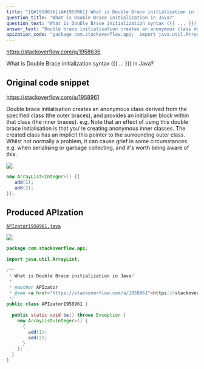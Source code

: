 ```yaml
---
title: "[Q#1958636][A#1958961] What is Double Brace initialization in Java?"
question_title: "What is Double Brace initialization in Java?"
question_text: "What is Double Brace initialization syntax ({{ ... }}) in Java?"
answer_text: "Double brace initialisation creates an anonymous class derived from the specified class (the outer braces), and provides an initialiser block within that class (the inner braces). e.g. Note that an effect of using this double brace initialisation is that you're creating anonymous inner classes. The created class has an implicit this pointer to the surrounding outer class. Whilst not normally a problem, it can cause grief in some circumstances e.g. when serialising or garbage collecting, and it's worth being aware of this."
apization_code: "package com.stackoverflow.api;  import java.util.ArrayList;  /**  * What is Double Brace initialization in Java?  *  * @author APIzator  * @see <a href=\"https://stackoverflow.com/a/1958961\">https://stackoverflow.com/a/1958961</a>  */ public class APIzator1958961 {    public static void be() throws Exception {     new ArrayList<Integer>() {       {         add(1);         add(2);       }     };   } }"
---
```


https://stackoverflow.com/q/1958636

What is Double Brace initialization syntax ({{ ... }}) in Java?



## Original code snippet

https://stackoverflow.com/a/1958961

Double brace initialisation creates an anonymous class derived from the specified class (the outer braces), and provides an initialiser block within that class (the inner braces). e.g.
Note that an effect of using this double brace initialisation is that you&#x27;re creating anonymous inner classes. The created class has an implicit this pointer to the surrounding outer class. Whilst not normally a problem, it can cause grief in some circumstances e.g. when serialising or garbage collecting, and it&#x27;s worth being aware of this.

<div class="code-logo"><img src="/stackoverflow.png" /></div>

```java
new ArrayList<Integer>() {{
   add(1);
   add(2);
}};
```

## Produced APIzation

[`APIzator1958961.java`](https://github.com/blind-papers/apization-temp-data/raw/main/search/APIzator1958961.java)

<div class="code-logo"><img src="/apizator.png" /></div>

```java
package com.stackoverflow.api;

import java.util.ArrayList;

/**
 * What is Double Brace initialization in Java?
 *
 * @author APIzator
 * @see <a href="https://stackoverflow.com/a/1958961">https://stackoverflow.com/a/1958961</a>
 */
public class APIzator1958961 {

  public static void be() throws Exception {
    new ArrayList<Integer>() {
      {
        add(1);
        add(2);
      }
    };
  }
}

```